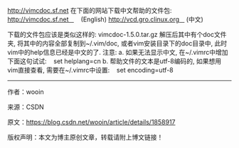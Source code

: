 http://vimcdoc.sf.net    在下面的网站下载中文帮助的文件包:
http://vimcdoc.sf.net       (English)
http://vcd.gro.clinux.org    (中文)

下载的文件包应该是类似这样的: vimcdoc-1.5.0.tar.gz
解压后其中有个doc文件夹, 将其中的内容全部复制到~/.vim/doc, 或者vim安装目录下的doc目录中, 此时vim中的help信息已经是中文的了.
注意:
a. 如果无法显示中文, 在~/.vimrc中增加下面这句试试:
   set helplang=cn
b. 帮助文件的文本是utf-8编码的, 如果想用vim直接查看, 需要在~/.vimrc中设置:
   set encoding=utf-8

---------------------

作者：wooin

来源：CSDN

原文：https://blog.csdn.net/wooin/article/details/1858917

版权声明：本文为博主原创文章，转载请附上博文链接！
